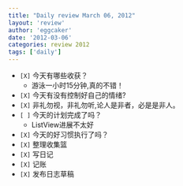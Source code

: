 ```yaml
---
title: "Daily review March 06, 2012" 
layout: 'review'
author: 'eggcaker'
date: '2012-03-06'
categories: review 2012
tags: ['daily']
---
```



  * `[X]` 今天有哪些收获？ 
    * 游泳一小时15分钟,真的不错！ 
  * `[X]` 今天有没有控制好自己的情绪? 
  * `[X]` 非礼勿视，非礼勿听,论人是非者，必是是非人。 
  * `[ ]` 今天的计划完成了吗？ 
    * ListView进展不太好 
  * `[X]` 今天的好习惯执行了吗？ 
  * `[X]` 整理收集篮 
  * `[X]` 写日记 
  * `[X]` 记账 
  * `[X]` 发布日志草稿 

